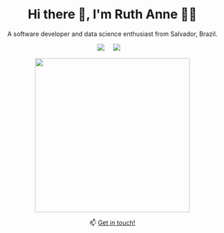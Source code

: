 <h1 align='center'> Hi there 👋, I'm Ruth Anne 👩‍💻 </h1>

<p align='center'>
  A software developer and data science enthusiast from Salvador, Brazil.
</p>

<p align='center'>
  <a href="https://www.linkedin.com/in/anne-carvalho/"><img src="https://img.shields.io/badge/linkedin-%230077B5.svg?&style=for-the-badge&logo=linkedin&logoColor=white" /></a>&nbsp;&nbsp;&nbsp;&nbsp;
  <a href="https://ruthanne.vercel.app/"><img src="https://img.shields.io/badge/website-0A0A0A?style=for-the-badge&logoColor=white" /></a>&nbsp;&nbsp;&nbsp;&nbsp;
</p>

<p align='center'>
  <img src="https://octodex.github.com/images/yogitocat.png" width="350">
</p>

<p align='center'>
  📫 <a href='mailto:anne.carvalho@yahoo.com.br'>Get in touch!</a>
</p>

<!--
**ruthannee/ruthannee** is a ✨ _special_ ✨ repository because its `README.md` (this file) appears on your GitHub profile.

Here are some ideas to get you started:

- 🔭 I’m currently working on ...
- 🌱 I’m currently learning ...
- 👯 I’m looking to collaborate on ...
- 🤔 I’m looking for help with ...
- 💬 Ask me about ...
- 📫 How to reach me: ...
- 😄 Pronouns: ...
- ⚡ Fun fact: ...

![Top Langs](https://github-readme-stats.vercel.app/api/top-langs/?username=ruthannee&show_icons=true)

-->
